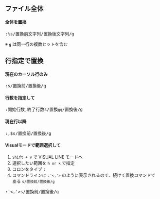 ## ファイル全体
#### 全体を置換
<pre>
:%s/置換前文字列/置換後文字列/g
</pre>
※ **`g`** は同一行の複数ヒットを含む

## 行指定で置換
#### 現在のカーソル行のみ
<pre>
:s/置換前/置換後/g
</pre>

#### 行数を指定して
<pre>
:開始行数,終了行数s/置換前/置換後/g
</pre>

#### 現在行以降
<pre>
:,$s/置換前/置換後/g
</pre>

#### Visualモードで範囲選択して
1. `Shift + v` で VISUAL LINE モードへ
1. 選択したい範囲を `h or k` で指定
1. コロンをタイプ `:`
1. コマンドラインに `:'<,'>` のように表示されるので、続けて置換コマンドである `s/置換前/置換後/g`
<pre>
:'<,'>s/置換前/置換後/g
</pre>

